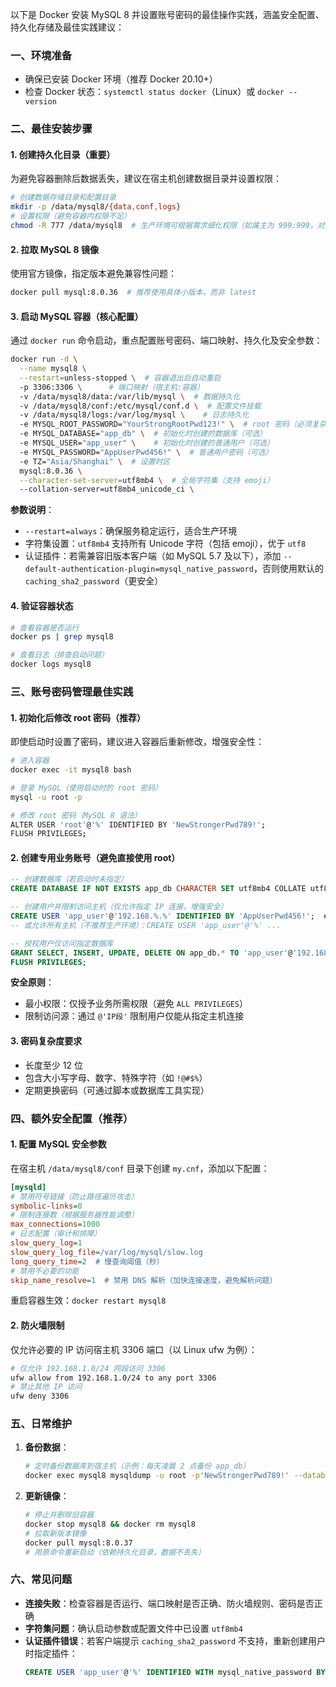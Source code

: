 以下是 Docker 安装 MySQL 8 并设置账号密码的最佳操作实践，涵盖安全配置、持久化存储及最佳实践建议：


### **一、环境准备**
- 确保已安装 Docker 环境（推荐 Docker 20.10+）
- 检查 Docker 状态：`systemctl status docker`（Linux）或 `docker --version`


### **二、最佳安装步骤**

#### 1. 创建持久化目录（重要）
为避免容器删除后数据丢失，建议在宿主机创建数据目录并设置权限：
```bash
# 创建数据存储目录和配置目录
mkdir -p /data/mysql8/{data,conf,logs}
# 设置权限（避免容器内权限不足）
chmod -R 777 /data/mysql8  # 生产环境可根据需求细化权限（如属主为 999:999，对应 MySQL 容器内用户）
```


#### 2. 拉取 MySQL 8 镜像
使用官方镜像，指定版本避免兼容性问题：
```bash
docker pull mysql:8.0.36  # 推荐使用具体小版本，而非 latest
```


#### 3. 启动 MySQL 容器（核心配置）
通过 `docker run` 命令启动，重点配置账号密码、端口映射、持久化及安全参数：
```bash
docker run -d \
  --name mysql8 \
  --restart=unless-stopped \  # 容器退出后自动重启
  -p 3306:3306 \      # 端口映射（宿主机:容器）
  -v /data/mysql8/data:/var/lib/mysql \  # 数据持久化
  -v /data/mysql8/conf:/etc/mysql/conf.d \  # 配置文件挂载
  -v /data/mysql8/logs:/var/log/mysql \    # 日志持久化
  -e MYSQL_ROOT_PASSWORD="YourStrongRootPwd123!" \  # root 密码（必须复杂）
  -e MYSQL_DATABASE="app_db" \  # 初始化时创建的数据库（可选）
  -e MYSQL_USER="app_user" \    # 初始化时创建的普通用户（可选）
  -e MYSQL_PASSWORD="AppUserPwd456!" \  # 普通用户密码（可选）
  -e TZ="Asia/Shanghai" \  # 设置时区
  mysql:8.0.36 \
  --character-set-server=utf8mb4 \  # 全局字符集（支持 emoji）
  --collation-server=utf8mb4_unicode_ci \
```

**参数说明**：
- `--restart=always`：确保服务稳定运行，适合生产环境
- 字符集设置：`utf8mb4` 支持所有 Unicode 字符（包括 emoji），优于 `utf8`
- 认证插件：若需兼容旧版本客户端（如 MySQL 5.7 及以下），添加 `--default-authentication-plugin=mysql_native_password`，否则使用默认的 `caching_sha2_password`（更安全）


#### 4. 验证容器状态
```bash
# 查看容器是否运行
docker ps | grep mysql8

# 查看日志（排查启动问题）
docker logs mysql8
```


### **三、账号密码管理最佳实践**

#### 1. 初始化后修改 root 密码（推荐）
即使启动时设置了密码，建议进入容器后重新修改，增强安全性：
```bash
# 进入容器
docker exec -it mysql8 bash

# 登录 MySQL（使用启动时的 root 密码）
mysql -u root -p

# 修改 root 密码（MySQL 8 语法）
ALTER USER 'root'@'%' IDENTIFIED BY 'NewStrongerPwd789!';
FLUSH PRIVILEGES;
```


#### 2. 创建专用业务账号（避免直接使用 root）
```sql
-- 创建数据库（若启动时未指定）
CREATE DATABASE IF NOT EXISTS app_db CHARACTER SET utf8mb4 COLLATE utf8mb4_unicode_ci;

-- 创建用户并限制访问主机（仅允许指定 IP 连接，增强安全）
CREATE USER 'app_user'@'192.168.%.%' IDENTIFIED BY 'AppUserPwd456!';  # 仅允许内网 IP
-- 或允许所有主机（不推荐生产环境）：CREATE USER 'app_user'@'%' ...

-- 授权用户仅访问指定数据库
GRANT SELECT, INSERT, UPDATE, DELETE ON app_db.* TO 'app_user'@'192.168.%.%';
FLUSH PRIVILEGES;
```

**安全原则**：
- 最小权限：仅授予业务所需权限（避免 `ALL PRIVILEGES`）
- 限制访问源：通过 `@'IP段'` 限制用户仅能从指定主机连接


#### 3. 密码复杂度要求
- 长度至少 12 位
- 包含大小写字母、数字、特殊字符（如 `!@#$%`）
- 定期更换密码（可通过脚本或数据库工具实现）


### **四、额外安全配置（推荐）**

#### 1. 配置 MySQL 安全参数
在宿主机 `/data/mysql8/conf` 目录下创建 `my.cnf`，添加以下配置：
```ini
[mysqld]
# 禁用符号链接（防止路径遍历攻击）
symbolic-links=0
# 限制连接数（根据服务器性能调整）
max_connections=1000
# 日志配置（审计和排障）
slow_query_log=1
slow_query_log_file=/var/log/mysql/slow.log
long_query_time=2  # 慢查询阈值（秒）
# 禁用不必要的功能
skip_name_resolve=1  # 禁用 DNS 解析（加快连接速度，避免解析问题）
```
重启容器生效：`docker restart mysql8`


#### 2. 防火墙限制
仅允许必要的 IP 访问宿主机 3306 端口（以 Linux ufw 为例）：
```bash
# 仅允许 192.168.1.0/24 网段访问 3306
ufw allow from 192.168.1.0/24 to any port 3306
# 禁止其他 IP 访问
ufw deny 3306
```


### **五、日常维护**
1. **备份数据**：
   ```bash
   # 定时备份数据库到宿主机（示例：每天凌晨 2 点备份 app_db）
   docker exec mysql8 mysqldump -u root -p'NewStrongerPwd789!' --databases app_db > /data/backup/mysql_$(date +%Y%m%d).sql
   ```

2. **更新镜像**：
   ```bash
   # 停止并删除旧容器
   docker stop mysql8 && docker rm mysql8
   # 拉取新版本镜像
   docker pull mysql:8.0.37
   # 用原命令重新启动（依赖持久化目录，数据不丢失）
   ```


### **六、常见问题**
- **连接失败**：检查容器是否运行、端口映射是否正确、防火墙规则、密码是否正确
- **字符集问题**：确认启动参数或配置文件中已设置 `utf8mb4`
- **认证插件错误**：若客户端提示 `caching_sha2_password` 不支持，重新创建用户时指定插件：
  ```sql
  CREATE USER 'app_user'@'%' IDENTIFIED WITH mysql_native_password BY '密码';
  ```